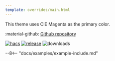 ```yaml
---
template: overrides/main.html
---
```


This theme uses CIE Magenta as the primary color.

:material-github: [Github repository][m3-theme-github-url]

[![hacs][hacs-badge]][hacs-url]
[![release][release-badge]][release-url]
![downloads][downloads-badge]

--8<-- "docs/examples/example-include.md"

<!--- References to pictures... --->

[M3 Palettes]: ../assets/screenshots/m3-theme-c12-palettes.png
[M3 Surfaces]: ../assets/screenshots/m3-theme-c12-surfaces.png
[M3 Light]: ../assets/screenshots/m3-theme-c12-light.png
[M3 Dark]: ../assets/screenshots/m3-theme-c12-dark.png

[M3 Example Light]: ../assets/screenshots/m3-example-c12-light.png
[M3 Example Dark]: ../assets/screenshots/m3-example-c12-dark.png

<!--- References to external links... --->

[sak-example-12-url]: https://swiss-army-knife.docs.amoebelabs.com/examples/example-12/
[m3-theme-github-url]: https://github.com/AmoebeLabs/HA-Theme_M3-c12-magenta

<!-- Badges -->

[hacs-url]: https://github.com/hacs/default
[hacs-badge]: https://img.shields.io/badge/HACS-Default-41BDF5.svg?style=for-the-badge
[release-badge]: https://img.shields.io/github/v/release/AmoebeLabs/HA-Theme_M3-c12-magenta?style=for-the-badge
[downloads-badge]: https://img.shields.io/github/downloads/AmoebeLabs/HA-Theme_M3-c12-magenta/total?style=for-the-badge


<!-- References -->

[home-assistant]: https://www.home-assistant.io/
[home-assitant-theme-docs]: https://www.home-assistant.io/integrations/frontend/#defining-themes
[hacs]: https://hacs.xyz
[release-url]: https://github.com/AmoebeLabs/HA-Theme_M3-c12-magenta/releases
[sak-docs-url]: https://swiss-army-knife.docs.amoebelabs.com/
